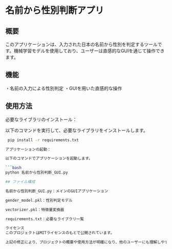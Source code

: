 # 名前から性別判断アプリ
## 概要
このアプリケーションは、入力された日本の名前から性別を判定するツールです。機械学習モデルを使用しており、ユーザーは直感的なGUIを通じて操作できます。​

## 機能
・名前の入力による性別判定​
・GUIを用いた直感的な操作​

## 使用方法
必要なライブラリのインストール：

以下のコマンドを実行して、必要なライブラリをインストールします。

```bash
 pip install -r requirements.txt

アプリケーションの起動：

以下のコマンドでアプリケーションを起動します。

```bash
python 名前から性別判断_GUI.py

## ファイル構成

名前から性別判断_GUI.py：​メインのGUIアプリケーション​

gender_model.pkl：​性別判定モデル​

vectorizer.pkl：​特徴量変換器​

requirements.txt：​必要なライブラリ一覧​

ライセンス
このプロジェクトはMITライセンスのもとで公開されています。​

上記の修正により、プロジェクトの概要や使用方法が明確になり、他のユーザーにも理解しやすくなるかと思います。



